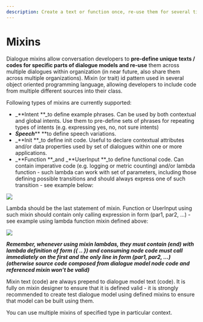 ```yaml
---
description: Create a text or function once, re-use them for several times in many places.
---
```


# Mixins

Dialogue mixins allow conversation developers to **pre-define **unique texts / codes for specific parts of dialogue models and** re-use** them across multiple dialogues within organization (in near future, also share them across multiple organizations). Mixin (or trait) id pattern used in several object oriented programming language, allowing developers to include code from multiple different sources into their class.

Following types of mixins are currently supported:

* _**Intent **_to define example phrases. Can be used by both contextual and global intents. Use them to pre-define sets of phrases for repeating types of intents (e.g. expressing yes, no, not sure intents)
* _**Speech**_** **to define speech variations.
* _**Init **_to define init code. Useful to declare contextual attributes and/or data properties used by set of dialogues within one or more applications.
* _**Function **_and _**UserInput **_to define functional code. Can contain imperative code (e.g. logging or metric counting) and/or lambda function - such lambda can work with set of parameters, including those defining possible transitions and should always express one of such transition - see example below:

![](<../../../.gitbook/assets/image (40).png>)

Lambda should be the last statement of mixin. Function or UserInput using such mixin should contain only calling expression in form (par1, par2, …) - see example using lambda function mixin defined above:

![](<../../../.gitbook/assets/image (39).png>)

_**Remember, whenever using mixin lambdas, they must contain (end) with lambda definition of form ({ .. }) and consuming node code must call immediately on the first and the only line in form (par1, par2, …) (otherwise source code composed from dialogue model node code and referenced mixin won’t be valid)**_

Mixin text (code) are always prepend to dialogue model text (code). It is fully on mixin designer to ensure that it is defined valid - it is strongly recommended to create test dialogue model using defined mixins to ensure that model can be built using them.

You can use multiple mixins of specified type in particular context.
